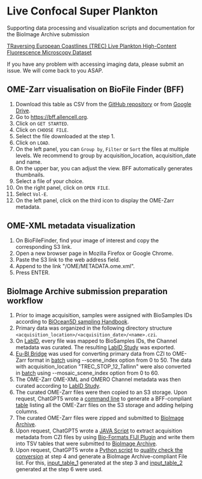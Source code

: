 # Live Confocal Super Plankton
Supporting data processing and visualization scripts and documentation for the BioImage Archive submission

[TRaversing European Coastlines (TREC) Live Plankton High-Content Fluorescence Microscopy Dataset](https://www.ebi.ac.uk/biostudies/bioimages/studies/S-BIAD2258)

If you have any problem with accessing imaging data, please submit an issue. We will come back to you ASAP.

## OME-Zarr visualisation on BioFile Finder (BFF)
1. Download this table as CSV from the [GitHub repository](https://github.com/AlexandraZakieva/live-confocal-super-plankton/blob/main/live_confocal_trec_super_plankton_BFF.csv) or from [Google Drive](https://docs.google.com/spreadsheets/d/10POdPRyy4L-6k6jI_24zKFvXqKrtB57yLOScrXm-njg/edit?usp=sharing).
2. Go to https://bff.allencell.org.
3. Click on `GET STARTED`.
4. Click on `CHOOSE FILE`.
5. Select the file downloaded at the step 1.
6. Click on `LOAD`.
7. On the left panel, you can `Group by`, `Filter` or `Sort` the files at multiple levels. We recommend to group by acquisition_location, acquisition_date and name.
8. On the upper bar, you can adjust the view. BFF automatically generates thumbnails.
9. Select a file of your choice.
10. On the right panel, click on `OPEN FILE`.
11. Select `Vol-E`.
12. On the left panel, click on the third icon to display the OME-Zarr metadata.

## OME-XML metadata visualization
1. On BioFileFinder, find your image of interest and copy the corresponding S3 link.
2. Open a new browser page in Mozilla Firefox or Google Chrome.
3. Paste the S3 link to the web address field.
4. Append to the link "/OME/METADATA.ome.xml".
5. Press ENTER.

## BioImage Archive submission preparation workflow
1. Prior to image acquisition, samples were assigned with BioSamples IDs according to [BiOcean5D sampling Handbook](https://zenodo.org/records/11261905).
2. Primary data was organized in the following directory structure `<acquisition_location>/<acquisition_date>/<name>.czi`.
3. On [LabID](https://gitlab.com/lab-integrated-data), every file was mapped to BioSamples IDs, the Channel metadata was curated. The resulting [LabID Study](https://github.com/AlexandraZakieva/live-confocal-super-plankton/blob/main/LabID_export.tsv) was exported.
4. [Eu-BI Bridge](https://euro-bioimaging.github.io/EuBI-Bridge) was used for converting primary data from CZI to OME-Zarr format in [batch](https://github.com/AlexandraZakieva/live-confocal-super-plankton/blob/main/batch_convert.sh) using --scene_index option from 0 to 50. The data with acquisition_location "TREC_STOP_12_Tallinn" were also converted in [batch](https://github.com/AlexandraZakieva/live-confocal-super-plankton/blob/main/batch_convert_Tallin.sh) using --mosaic_scene_index option from 0 to 60.
5. The OME-Zarr OME-XML and OMERO Channel metadata was then curated according to [LabID Study](https://github.com/AlexandraZakieva/live-confocal-super-plankton/blob/main/LabID_export.tsv).
6. The curated OME-Zarr files were then copied to an S3 storage. Upon request, ChatGPT5 wrote a [command line](https://github.com/AlexandraZakieva/live-confocal-super-plankton/blob/main/BFF_table_creation) to generate a BFF-compliant [table](https://github.com/AlexandraZakieva/live-confocal-super-plankton/blob/main/live_confocal_trec_super_plankton_BFF.csv) listing all the OME-Zarr files on the S3 storage and adding helping columns.
7. The curated OME-Zarr files were zipped and submitted to [BioImage Archive](https://www.ebi.ac.uk/biostudies/bioimages/studies/S-BIAD2258).
8. Upon request, ChatGPT5 wrote a [JAVA Script](https://github.com/AlexandraZakieva/live-confocal-super-plankton/blob/main/Metadata_from_CZI_to_TSV.js) to extract acquisition metadata from CZI files by using [Bio-Formats FIJI Plugin](https://github.com/ome/bioformats) and write them into TSV tables that were submitted to [BioImage Archive](https://www.ebi.ac.uk/biostudies/bioimages/studies/S-BIAD2258).
9. Upon request, ChatGPT5 wrote a [Python script](https://github.com/AlexandraZakieva/live-confocal-super-plankton/blob/main/tsv_qc_filelist.py) to [quality check the conversion](https://github.com/AlexandraZakieva/live-confocal-super-plankton/blob/main/Conversion_QC.tsv) at step 4 and generate a BioImage Archive-compliant File list. For this, [input_table_1](https://github.com/AlexandraZakieva/live-confocal-super-plankton/blob/main/LabID_export.tsv) generated at the step 3 and [input_table_2](https://github.com/AlexandraZakieva/live-confocal-super-plankton/blob/main/live_confocal_trec_super_plankton_BFF.csv) generated at the step 6 were used.

